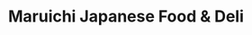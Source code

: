 ---
title: "Maruichi Japanese Food & Deli"
url: /brookline/maruichi-japanese-food-and-deli/
shop: supermarket
---